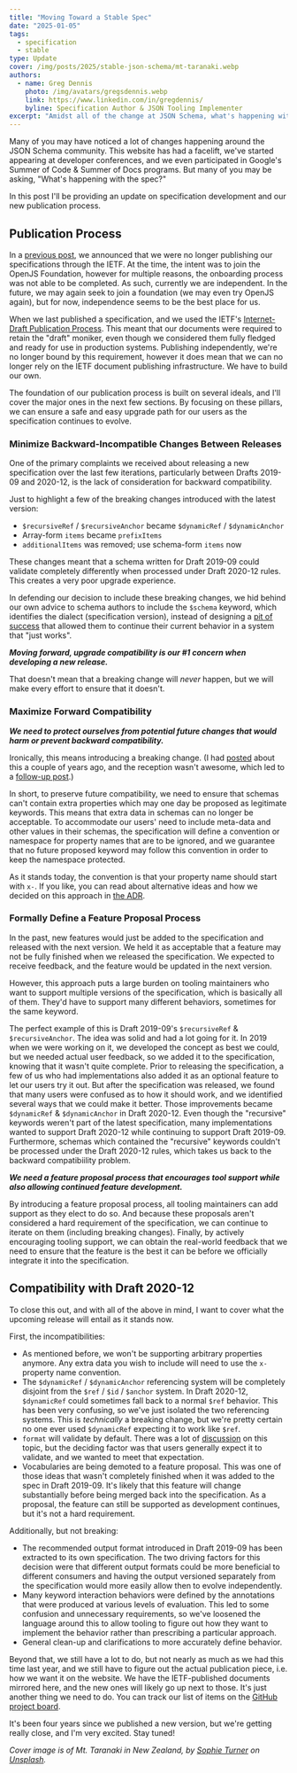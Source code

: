 ```yaml
---
title: "Moving Toward a Stable Spec"
date: "2025-01-05"
tags:
  - specification
  - stable
type: Update
cover: /img/posts/2025/stable-json-schema/mt-taranaki.webp
authors:
  - name: Greg Dennis
    photo: /img/avatars/gregsdennis.webp
    link: https://www.linkedin.com/in/gregdennis/
    byline: Specification Author & JSON Tooling Implementer
excerpt: "Amidst all of the change at JSON Schema, what's happening with the spec?"
---
```


Many of you may have noticed a lot of changes happening around the JSON Schema community.  This website has had a facelift, we've started appearing at developer conferences, and we even participated in Google's Summer of Code & Summer of Docs programs.  But many of you may be asking, "What's happening with the spec?"

In this post I'll be providing an update on specification development and our new publication process.

## Publication Process

In a [previous post](./json-schema-joins-the-openjsf), we announced that we were no longer publishing our specifications through the IETF.  At the time, the intent was to join the OpenJS Foundation, however for multiple reasons, the onboarding process was not able to be completed.  As such, currently we are independent.  In the future, we may again seek to join a foundation (we may even try OpenJS again), but for now, independence seems to be the best place for us.

When we last published a specification, and we used the IETF's [Internet-Draft Publication Process](https://authors.ietf.org/en/rfc-publication-process).  This meant that our documents were required to retain the "draft" moniker, even though we considered them fully fledged and ready for use in production systems.  Publishing independently, we're no longer bound by this requirement, however it does mean that we can no longer rely on the IETF document publishing infrastructure.  We have to build our own.

The foundation of our publication process is built on several ideals, and I'll cover the major ones in the next few sections.  By focusing on these pillars, we can ensure a safe and easy upgrade path for our users as the specification continues to evolve.

### Minimize Backward-Incompatible Changes Between Releases

One of the primary complaints we received about releasing a new specification over the last few iterations, particularly between Drafts 2019-09 and 2020-12, is the lack of consideration for backward compatibility.

Just to highlight a few of the breaking changes introduced with the latest version:

- `$recursiveRef` / `$recursiveAnchor` became `$dynamicRef` / `$dynamicAnchor`
- Array-form `items` became `prefixItems`
- `additionalItems` was removed; use schema-form `items` now

These changes meant that a schema written for Draft 2019-09 could validate completely differently when processed under Draft 2020-12 rules.  This creates a very poor upgrade experience.

In defending our decision to include these breaking changes, we hid behind our own advice to schema authors to include the `$schema` keyword, which identifies the dialect (specification version), instead of designing a [pit of success](https://blog.codinghorror.com/falling-into-the-pit-of-success/) that allowed them to continue their current behavior in a system that "just works".

**_Moving forward, upgrade compatibility is our #1 concern when developing a new release._**

That doesn't mean that a breaking change will _never_ happen, but we will make every effort to ensure that it doesn't.

### Maximize Forward Compatibility

**_We need to protect ourselves from potential future changes that would harm or prevent backward compatibility._**

Ironically, this means introducing a breaking change.  (I had [posted](./the-last-breaking-change) about this a couple of years ago, and the reception wasn't awesome, which led to a [follow-up post](./custom-annotations-will-continue).)

In short, to preserve future compatibility, we need to ensure that schemas can't contain extra properties which may one day be proposed as legitimate keywords.  This means that extra data in schemas can no longer be acceptable.  To accommodate our users' need to include meta-data and other values in their schemas, the specification will define a convention or namespace for property names that are to be ignored, and we guarantee that no future proposed keyword may follow this convention in order to keep the namespace protected.

As it stands today, the convention is that your property name should start with `x-`.  If you like, you can read about alternative ideas and how we decided on this approach in [the ADR](https://github.com/json-schema-org/json-schema-spec/blob/main/adr/2023-04-sva-prefix.md).

### Formally Define a Feature Proposal Process

In the past, new features would just be added to the specification and released with the next version.  We held it as acceptable that a feature may not be fully finished when we released the specification.  We expected to receive feedback, and the feature would be updated in the next version.

However, this approach puts a large burden on tooling maintainers who want to support multiple versions of the specification, which is basically all of them.  They'd have to support many different behaviors, sometimes for the same keyword.

The perfect example of this is Draft 2019-09's `$recursiveRef` & `$recursiveAnchor`.  The idea was solid and had a lot going for it.  In 2019 when we were working on it, we developed the concept as best we could, but we needed actual user feedback, so we added it to the specification, knowing that it wasn't quite complete.  Prior to releasing the specification, a few of us who had implementations also added it as an optional feature to let our users try it out.  But after the specification was released, we found that many users were confused as to how it should work, and we identified several ways that we could make it better.  Those improvements became `$dynamicRef` & `$dynamicAnchor` in Draft 2020-12.  Even though the "recursive" keywords weren't part of the latest specification, many implementations wanted to support Draft 2020-12 while continuing to support Draft 2019-09.  Furthermore, schemas which contained the "recursive" keywords couldn't be processed under the Draft 2020-12 rules, which takes us back to the backward compatibiility problem.

**_We need a feature proposal process that encourages tool support while also allowing continued feature development._**

By introducing a feature proposal process, all tooling maintainers can add support as they elect to do so.  And because these proposals aren't considered a hard requirement of the specification, we can continue to iterate on them (including breaking changes).  Finally, by actively encouraging tooling support, we can obtain the real-world feedback that we need to ensure that the feature is the best it can be before we officially integrate it into the specification.

## Compatibility with Draft 2020-12

To close this out, and with all of the above in mind, I want to cover what the upcoming release will entail as it stands now.

First, the incompatibilities:

- As mentioned before, we won't be supporting arbitrary properties anymore.  Any extra data you wish to include will need to use the `x-` property name convention.
- The `$dynamicRef` / `$dynamicAnchor` referencing system will be completely disjoint from the `$ref` / `$id` / `$anchor` system.  In Draft 2020-12, `$dynamicRef` could sometimes fall back to a normal `$ref` behavior.  This has been very confusing, so we've just isolated the two referencing systems.  This is _technically_ a breaking change, but we're pretty certain no one ever used `$dynamicRef` expecting it to work like `$ref`.
- `format` will validate by default.  There was a lot of [discussion](https://github.com/json-schema-org/json-schema-spec/issues/1520) on this topic, but the deciding factor was that users generally expect it to validate, and we wanted to meet that expectation.
- Vocabularies are being demoted to a feature proposal.  This was one of those ideas that wasn't completely finished when it was added to the spec in Draft 2019-09.  It's likely that this feature will change substantially before being merged back into the specification.  As a proposal, the feature can still be supported as development continues, but it's not a hard requirement.

Additionally, but not breaking:

- The recommended output format introduced in Draft 2019-09 has been extracted to its own specification.  The two driving factors for this decision were that different output formats could be more beneficial to different consumers and having the output versioned separately from the specification would more easily allow then to evolve independently.
- Many keyword interaction behaviors were defined by the annotations that were produced at various levels of evaluation.  This led to some confusion and unnecessary requirements, so we've loosened the language around this to allow tooling to figure out how they want to implement the behavior rather than prescribing a particular approach.
- General clean-up and clarifications to more accurately define behavior.

Beyond that, we still have a lot to do, but not nearly as much as we had this time last year, and we still have to figure out the actual publication piece, i.e. how we want it on the website.  We have the IETF-published documents mirrored here, and the new ones will likely go up next to those.  It's just another thing we need to do.  You can track our list of items on the [GitHub project board](https://github.com/orgs/json-schema-org/projects/15/views/1).

It's been four years since we published a new version, but we're getting really close, and I'm very excited.  Stay tuned!

_Cover image is of Mt. Taranaki in New Zealand, by [Sophie Turner](https://unsplash.com/@sophie_turner) on [Unsplash](https://unsplash.com/photos/mountain-near-body-of-water-during-daytime-LZVmvKlchM0)._
